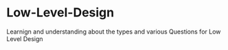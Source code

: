 # Low-Level-Design
Learnign and understanding about the types and various Questions for Low Level Design 
